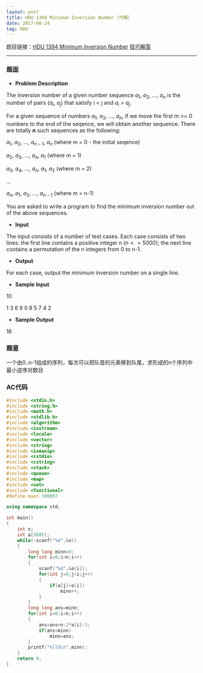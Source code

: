 ```yaml
---
layout: post
title: HDU 1394 Minimum Inversion Number（巧解）
date: 2017-08-24 
tag: HDU
---
```


题目链接：[HDU 1394 Minimum Inversion Number](http://acm.hdu.edu.cn/showproblem.php?pid=1394)
         [技巧解答](https://blog.csdn.net/stay_accept/article/details/47343371)

-------------------
### 题面
* **Problem Description**

The inversion number of a given number sequence $a_1$, $a_2$, ..., $a_n$ is the number of pairs ($a_i$, $a_j$) that satisfy i < j and $a_i$ > $a_j$.

For a given sequence of numbers $a_1$, $a_2$, ..., $a_n$, if we move the first m >= 0 numbers to the end of the seqence, we will obtain another sequence. There are totally **n** such sequences as the following:

$a_1$, $a_2$, ..., $a_{n-1}$, $a_n$ (where m = 0 - the initial seqence)

$a_2$, $a_3$, ..., $a_n$, $a_1$ (where m = 1)

$a_3$, $a_4$, ..., $a_n$, $a_1$, $a_2$ (where m = 2)

...

$a_n$, $a_1$, $a_2$, ..., $a_{n-1}$ (where m = n-1)

You are asked to write a program to find the minimum inversion number out of the above sequences.

* **Input**

The input consists of a number of test cases. Each case consists of two lines: the first line contains a positive integer n ($n <= 5000$); the next line contains a permutation of the n integers from 0 to n-1.

* **Output**

For each case, output the minimum inversion number on a single line.

* **Sample Input**

10

1 3 6 9 0 8 5 7 4 2

* **Sample Output**

16

### 题意

一个由0..n-1组成的序列，每次可以把队首的元素移到队尾，求形成的n个序列中最小逆序对数目 

### AC代码
``` c++
#include <stdio.h>
#include <string.h>
#include <math.h>
#include <stdlib.h>
#include <algorithm>
#include <iostream>
#include <locale>
#include <vector>
#include <string>
#include <iomanip>
#include <cstdio>
#include <cstring>
#include <stack>
#include <queue>
#include <map>
#include <set>
#include <functional>
#define maxn 100007

using namespace std;

int main()
{
    int n;
    int a[5005];
    while(~scanf("%d",&n))
    {
        long long minn=0;
        for(int i=0;i<n;i++)
        {
            scanf("%d",&a[i]);
            for(int j=0;j<i;j++)
            {
                if(a[j]>a[i])
                    minn++;
            }
        }
        long long ans=minn;
        for(int i=0;i<n;i++)
        {
            ans=ans+n-2*a[i]-1;
            if(ans<minn)
                minn=ans;
        }
        printf("%lld\n",minn);
    }
    return 0;
}
```
